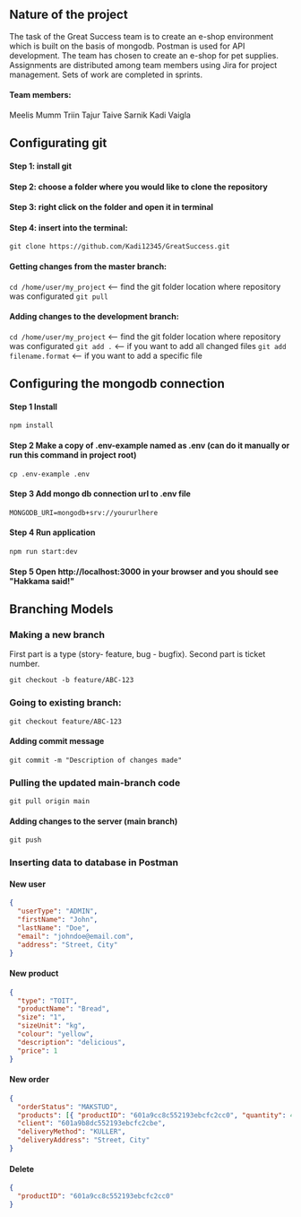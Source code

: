 ## Nature of the project

The task of the Great Success team is to create an e-shop environment which is built on the basis of mongodb. Postman is used for API development. The team has chosen to create an e-shop for pet supplies. Assignments are distributed among team members using Jira for project management. Sets of work are completed in sprints.

#### Team members:

Meelis Mumm
Triin Tajur
Taive Sarnik
Kadi Vaigla

## Configurating git

#### Step 1: install git

#### Step 2: choose a folder where you would like to clone the repository

#### Step 3: right click on the folder and open it in terminal

#### Step 4: insert into the terminal:

`git clone https://github.com/Kadi12345/GreatSuccess.git`

#### Getting changes from the master branch:

`cd /home/user/my_project` <-- find the git folder location where repository was configurated
`git pull`

#### Adding changes to the development branch:

`cd /home/user/my_project` <-- find the git folder location where repository was configurated
`git add .` <-- if you want to add all changed files
`git add filename.format` <-- if you want to add a specific file

## Configuring the mongodb connection

#### Step 1 Install

`npm install`

#### Step 2 Make a copy of .env-example named as .env (can do it manually or run this command in project root)

`cp .env-example .env`

#### Step 3 Add mongo db connection url to .env file

`MONGODB_URI=mongodb+srv://yoururlhere`

#### Step 4 Run application

`npm run start:dev`

#### Step 5 Open http://localhost:3000 in your browser and you should see "Hakkama said!"

## Branching Models

### Making a new branch

First part is a type (story- feature, bug - bugfix).
Second part is ticket number.

`git checkout -b feature/ABC-123`

### Going to existing branch:

`git checkout feature/ABC-123`

#### Adding commit message

`git commit -m "Description of changes made"`

### Pulling the updated main-branch code

`git pull origin main`

#### Adding changes to the server (main branch)

`git push`

### Inserting data to database in Postman

#### New user

```json
{
  "userType": "ADMIN",
  "firstName": "John",
  "lastName": "Doe",
  "email": "johndoe@email.com",
  "address": "Street, City"
}
```

#### New product

```json
{
  "type": "TOIT",
  "productName": "Bread",
  "size": "1",
  "sizeUnit": "kg",
  "colour": "yellow",
  "description": "delicious",
  "price": 1
}
```

#### New order

```json
{
  "orderStatus": "MAKSTUD",
  "products": [{ "productID": "601a9cc8c552193ebcfc2cc0", "quantity": 4 }],
  "client": "601a9b8dc552193ebcfc2cbe",
  "deliveryMethod": "KULLER",
  "deliveryAddress": "Street, City"
}
```

#### Delete

```json
{
  "productID": "601a9cc8c552193ebcfc2cc0"
}
```
